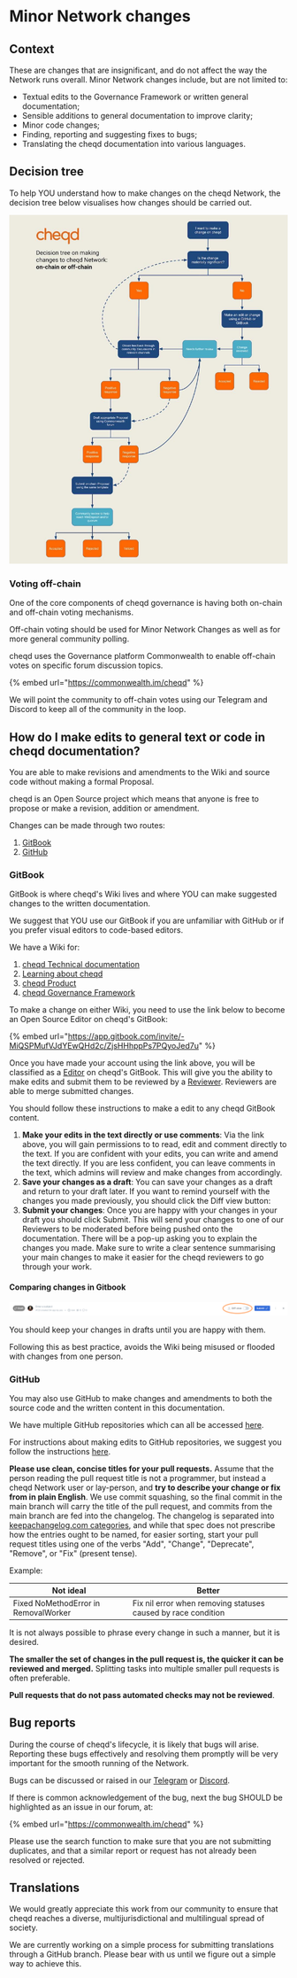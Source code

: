 # Minor Network changes

## Context

These are changes that are insignificant, and do not affect the way the Network runs overall. Minor Network changes include, but are not limited to:

* Textual edits to the Governance Framework or written general documentation;
* Sensible additions to general documentation to improve clarity;
* Minor code changes;
* Finding, reporting and suggesting fixes to bugs;
* Translating the cheqd documentation into various languages.

## Decision tree

To help YOU understand how to make changes on the cheqd Network, the decision tree below visualises how changes should be carried out.

![Tree diagram showing when to use on-chain or off-chain governance](<../.gitbook/assets/On-chain vs off-chain decision tree.jpg>)

### Voting off-chain

One of the core components of cheqd governance is having both on-chain and off-chain voting mechanisms.

Off-chain voting should be used for Minor Network Changes as well as for more general community polling.

cheqd uses the Governance platform Commonwealth to enable off-chain votes on specific forum discussion topics.

{% embed url="https://commonwealth.im/cheqd" %}

We will point the community to off-chain votes using our Telegram and Discord to keep all of the community in the loop.

## How do I make edits to general text or code in cheqd documentation?

You are able to make revisions and amendments to the Wiki and source code without making a formal Proposal.

cheqd is an Open Source project which means that anyone is free to propose or make a revision, addition or amendment.

Changes can be made through two routes:

1. [GitBook](https://gov.cheqd.io/)
2. [GitHub](https://github.com/cheqd)

### GitBook

GitBook is where cheqd's Wiki lives and where YOU can make suggested changes to the written documentation.

We suggest that YOU use our GitBook if you are unfamiliar with GitHub or if you prefer visual editors to code-based editors.

We have a Wiki for:

1. [cheqd Technical documentation](https://docs.cheqd.io/node/)
2. [Learning about cheqd](https://learn.cheqd.io/)
3. [cheqd Product](https://product.cheqd.io/)
4. [cheqd Governance Framework](https://gov.cheqd.io/)

To make a change on either Wiki, you need to use the link below to become an Open Source Editor on cheqd's GitBook:

{% embed url="https://app.gitbook.com/invite/-MiQSPMufVJdYEwQHd2c/ZjsHHhppPs7PQyoJed7u" %}

Once you have made your account using the link above, you will be classified as a [Editor](https://docs.gitbook.com/collaboration/team-management/setting-up-permissions) on cheqd's GitBook. This will give you the ability to make edits and submit them to be reviewed by a [Reviewer](https://docs.gitbook.com/collaboration/team-management/setting-up-permissions). Reviewers are able to merge submitted changes.

You should follow these instructions to make a edit to any cheqd GitBook content.

1. **Make your edits in the text directly or use comments**: Via the link above, you will gain permissions to to read, edit and comment directly to the text. If you are confident with your edits, you can write and amend the text directly. If you are less confident, you can leave comments in the text, which admins will review and make changes from accordingly.
2. **Save your changes as a draft**: You can save your changes as a draft and return to your draft later. If you want to remind yourself with the changes you made previously, you should click the Diff view button:
3. **Submit your changes**: Once you are happy with your changes in your draft you should click Submit. This will send your changes to one of our Reviewers to be moderated before being pushed onto the documentation. There will be a pop-up asking you to explain the changes you made. Make sure to write a clear sentence summarising your main changes to make it easier for the cheqd reviewers to go through your work.

#### Comparing changes in Gitbook

![How to compare GitBook changes](<../.gitbook/assets/How to compare GitBook changes.png>)

You should keep your changes in drafts until you are happy with them.

Following this as best practice, avoids the Wiki being misused or flooded with changes from one person.

### GitHub

You may also use GitHub to make changes and amendments to both the source code and the written content in this documentation.

We have multiple GitHub repositories which can all be accessed [here](https://github.com/cheqd).

For instructions about making edits to GitHub repositories, we suggest you follow the instructions [here](https://docs.github.com/en/repositories/working-with-files/managing-files/editing-files).

**Please use clean, concise titles for your pull requests.** Assume that the person reading the pull request title is not a programmer, but instead a cheqd Network user or lay-person, and **try to describe your change or fix from in plain English**. We use commit squashing, so the final commit in the main branch will carry the title of the pull request, and commits from the main branch are fed into the changelog. The changelog is separated into [keepachangelog.com categories](https://keepachangelog.com/en/1.0.0/), and while that spec does not prescribe how the entries ought to be named, for easier sorting, start your pull request titles using one of the verbs "Add", "Change", "Deprecate", "Remove", or "Fix" (present tense).

Example:

| Not ideal                            | Better                                                        |
| ------------------------------------ | ------------------------------------------------------------- |
| Fixed NoMethodError in RemovalWorker | Fix nil error when removing statuses caused by race condition |

It is not always possible to phrase every change in such a manner, but it is desired.

**The smaller the set of changes in the pull request is, the quicker it can be reviewed and merged.** Splitting tasks into multiple smaller pull requests is often preferable.

**Pull requests that do not pass automated checks may not be reviewed**.

## Bug reports

During the course of cheqd's lifecycle, it is likely that bugs will arise. Reporting these bugs effectively and resolving them promptly will be very important for the smooth running of the Network.

Bugs can be discussed or raised in our [Telegram](https://t.me/cheqd) or [Discord](https://discord.gg/s4nuefbY).

If there is common acknowledgement of the bug, next the bug SHOULD be highlighted as an issue in our forum, at:

{% embed url="https://commonwealth.im/cheqd" %}

Please use the search function to make sure that you are not submitting duplicates, and that a similar report or request has not already been resolved or rejected.

## Translations

We would greatly appreciate this work from our community to ensure that cheqd reaches a diverse, multijurisdictional and multilingual spread of society.

We are currently working on a simple process for submitting translations through a GitHub branch. Please bear with us until we figure out a simple way to achieve this.

